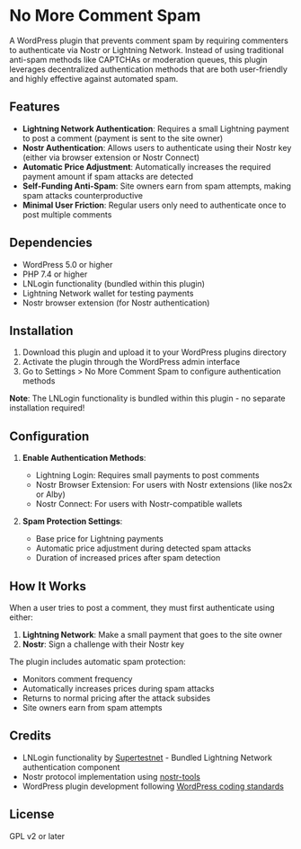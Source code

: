 # No More Comment Spam

A WordPress plugin that prevents comment spam by requiring commenters to authenticate via Nostr or Lightning Network. Instead of using traditional anti-spam methods like CAPTCHAs or moderation queues, this plugin leverages decentralized authentication methods that are both user-friendly and highly effective against automated spam.

## Features

- **Lightning Network Authentication**: Requires a small Lightning payment to post a comment (payment is sent to the site owner)
- **Nostr Authentication**: Allows users to authenticate using their Nostr key (either via browser extension or Nostr Connect)
- **Automatic Price Adjustment**: Automatically increases the required payment amount if spam attacks are detected
- **Self-Funding Anti-Spam**: Site owners earn from spam attempts, making spam attacks counterproductive
- **Minimal User Friction**: Regular users only need to authenticate once to post multiple comments

## Dependencies

- WordPress 5.0 or higher
- PHP 7.4 or higher  
- LNLogin functionality (bundled within this plugin)
- Lightning Network wallet for testing payments
- Nostr browser extension (for Nostr authentication)

## Installation

1. Download this plugin and upload it to your WordPress plugins directory
2. Activate the plugin through the WordPress admin interface  
3. Go to Settings > No More Comment Spam to configure authentication methods

**Note**: The LNLogin functionality is bundled within this plugin - no separate installation required!

## Configuration

1. **Enable Authentication Methods**:
   - Lightning Login: Requires small payments to post comments
   - Nostr Browser Extension: For users with Nostr extensions (like nos2x or Alby)
   - Nostr Connect: For users with Nostr-compatible wallets

2. **Spam Protection Settings**:
   - Base price for Lightning payments
   - Automatic price adjustment during detected spam attacks
   - Duration of increased prices after spam detection

## How It Works

When a user tries to post a comment, they must first authenticate using either:

1. **Lightning Network**: Make a small payment that goes to the site owner
2. **Nostr**: Sign a challenge with their Nostr key

The plugin includes automatic spam protection:
- Monitors comment frequency
- Automatically increases prices during spam attacks
- Returns to normal pricing after the attack subsides
- Site owners earn from spam attempts

## Credits

- LNLogin functionality by [Supertestnet](https://github.com/supertestnet/lnlogin) - Bundled Lightning Network authentication component
- Nostr protocol implementation using [nostr-tools](https://github.com/nbd-wtf/nostr-tools)
- WordPress plugin development following [WordPress coding standards](https://developer.wordpress.org/coding-standards/)

## License

GPL v2 or later 
